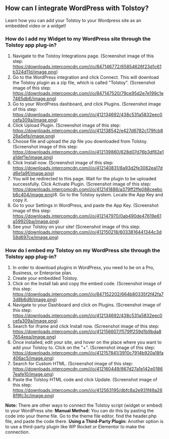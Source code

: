 ## How can I integrate WordPress with Tolstoy?

Learn how you can add your Tolstoy to your Wordpress site as an embedded video or a widget!

### How do I add my Widget to my WordPress site through the Tolstoy app plug-in?

1. Navigate to the Tolstoy Integrations page. (Screenshot image of this step: https://downloads.intercomcdn.com/i/o/847146772/65854626f23d1c61b324d11d/image.png)
2. Go to the WordPress integration and click Connect. This will download the Tolstoy plugin as a zip file, which is called "Tolstoy". (Screenshot image of this step: https://downloads.intercomcdn.com/i/o/847147520/79ce95d2e7e199c1e7465db6/image.png)
3. Go to your WordPress dashboard, and click Plugins. (Screenshot image of this step: https://downloads.intercomcdn.com/i/o/412134692/438c531a5832eec0cefa309a/image.png)
4. Click Upload Plugin. (Screenshot image of this step: https://downloads.intercomcdn.com/i/o/412138542/e427d6782c179fcb826a5efe/image.png)
5. Choose file and upload the zip file you downloaded from Tolstoy.  (Screenshot image of this step: https://downloads.intercomcdn.com/i/o/412139860/628d07d76b3df82e1a1def1e/image.png)
6. Click Install now. (Screenshot image of this step: https://downloads.intercomcdn.com/i/o/412140831/8a93d2fe3062ea17dd6e1a9f/image.png)
7. You will be redirected to this page. Wait for the plugin to be uploaded successfully. Click Activate Plugin. (Screenshot image of this step: https://downloads.intercomcdn.com/i/o/412141886/a379ff2ffe088ceebcb6c404/image.png) 
​8. Go to the Tolstoy system. Locate the App Key and copy it.
9. Go to your Settings in WordPress, and paste the App Key. (Screenshot image of this step: https://downloads.intercomcdn.com/i/o/412147970/0ab490de47619e61a59920ba/image.png)
10. See your Tolstoy on your site! (Screenshot image of this step: https://downloads.intercomcdn.com/i/o/412150218/6033816441344c3d58d697ce/image.png)

### How do I embed my Tolstoy on my WordPress site through the Tolstoy app plug-in?

1. In order to download plugins in WordPress, you need to be on a Pro, Business, or Enterprise plan.
2. Create your embedded Tolstoy.
3. Click on the Install tab and copy the embed code. (Screenshot image of this step: https://downloads.intercomcdn.com/i/o/847152202/664b80335f2f42fa73d8b6d9/image.png)
4. Navigate to your Dashboard and click on Plugins. (Screenshot image of this step: https://downloads.intercomcdn.com/i/o/412134692/438c531a5832eec0cefa309a/image.png)
5. Search for iframe and click Install now. (Screenshot image of this step: https://downloads.intercomcdn.com/i/o/412156607/f579ff259d1b9bda87654eea/image.png)
6. Once installed, edit your site, and hover on the place where you want to add your Tolstoy to. Click on the "+". (Screenshot image of this step: https://downloads.intercomcdn.com/i/o/412157841/3910c7914b920a18fa406ac5/image.png)
7. Search for Custom HTML. (Screenshot image of this step: https://downloads.intercomcdn.com/i/o/412160449/867d27a1e142e01867eafe10/image.png)
8. Paste the Tolstoy HTML code and click Update. (Screenshot image of this step: https://downloads.intercomcdn.com/i/o/412563195/dbfc8a2e931f49a268f9fc3c/image.png)

**Note:** There are other ways to connect the Tolstoy script (widget or embed) to your WordPress site:
**Manual Method:** You can do this by pasting the code into your theme file. Go to the theme file editor, find the header.php file, and paste the code there.
**Using a Third-Party Plugin:** Another option is to use a third-party plugin like WP Rocket or Elementor to make the connection.
